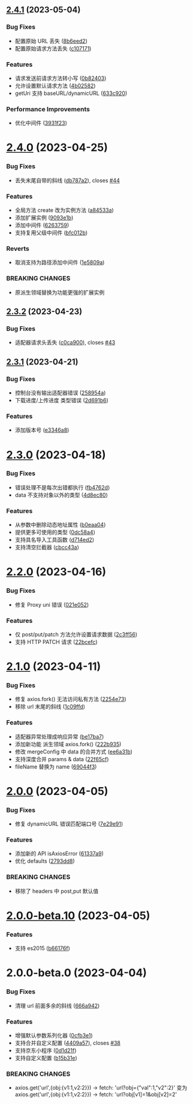 ## [2.4.1](https://github.com/zjx0905/axios-miniprogram/compare/v2.4.0...v2.4.1) (2023-05-04)


### Bug Fixes

* 配置原始 URL 丢失 ([8b6eed2](https://github.com/zjx0905/axios-miniprogram/commit/8b6eed2d6df5c7aacd181f6fbcfba9eca875178c))
* 配置原始请求方法丢失 ([c107171](https://github.com/zjx0905/axios-miniprogram/commit/c107171eba69a129eddad34861611837a0efac25))


### Features

* 请求发送前请求方法转小写 ([0b82403](https://github.com/zjx0905/axios-miniprogram/commit/0b82403c4c630676042ff390b77d5791c4ab0a6e))
* 允许设置默认请求方法 ([4b02582](https://github.com/zjx0905/axios-miniprogram/commit/4b025821525712d7e6bb68faa9af3cf7d9ad0e0d))
* getUri 支持 baseURL/dynamicURL ([633c920](https://github.com/zjx0905/axios-miniprogram/commit/633c92024718370e24919fcfb44b86b795248c8f))


### Performance Improvements

* 优化中间件 ([3931f23](https://github.com/zjx0905/axios-miniprogram/commit/3931f230deffbb72a70fd24798334e63a3d531f9))



# [2.4.0](https://github.com/zjx0905/axios-miniprogram/compare/v2.3.2...v2.4.0) (2023-04-25)


### Bug Fixes

* 丢失末尾自带的斜线 ([db787a2](https://github.com/zjx0905/axios-miniprogram/commit/db787a2b5f7f1188d1813ddb715ef23e653120a9)), closes [#44](https://github.com/zjx0905/axios-miniprogram/issues/44)


### Features

* 全局方法 create 改为实例方法 ([a84533a](https://github.com/zjx0905/axios-miniprogram/commit/a84533a09f493e27ba3e567549be5e534271ed22))
* 添加扩展实例 ([9093e1b](https://github.com/zjx0905/axios-miniprogram/commit/9093e1bdffe5bd75fccfeeeeb0e2b487751c549a))
* 添加中间件 ([6263759](https://github.com/zjx0905/axios-miniprogram/commit/6263759ba94b2269082c49a2f2a5e038f6766027))
* 支持复用父级中间件 ([bfc012b](https://github.com/zjx0905/axios-miniprogram/commit/bfc012b4999d717629b997ab908fd411954b0323))


### Reverts

* 取消支持为路径添加中间件 ([1e5809a](https://github.com/zjx0905/axios-miniprogram/commit/1e5809aee3f1653eced0c2ca351c6e3f8616f719))


### BREAKING CHANGES

* 原派生领域替换为功能更强的扩展实例



## [2.3.2](https://github.com/zjx0905/axios-miniprogram/compare/v2.3.1...v2.3.2) (2023-04-23)


### Bug Fixes

* 适配器请求头丢失 ([c0ca900](https://github.com/zjx0905/axios-miniprogram/commit/c0ca9001d2dc2b138a916c18da000b733d58ec7a)), closes [#43](https://github.com/zjx0905/axios-miniprogram/issues/43)



## [2.3.1](https://github.com/zjx0905/axios-miniprogram/compare/v2.3.0...v2.3.1) (2023-04-21)


### Bug Fixes

* 控制台没有输出适配器错误 ([258954a](https://github.com/zjx0905/axios-miniprogram/commit/258954afc1c39483ff6b1828c8904c5b284890d2))
* 下载进度/上传进度 类型错误 ([2d691b6](https://github.com/zjx0905/axios-miniprogram/commit/2d691b69cbb2d3e27be3698bf4a4188cf71ccb7e))


### Features

* 添加版本号 ([e3346a8](https://github.com/zjx0905/axios-miniprogram/commit/e3346a866f12ed8aa07695f45a8177d631973abd))



# [2.3.0](https://github.com/zjx0905/axios-miniprogram/compare/v2.2.0...v2.3.0) (2023-04-18)


### Bug Fixes

* 错误处理不是每次出错都执行 ([fb4762d](https://github.com/zjx0905/axios-miniprogram/commit/fb4762d01a0d304ce6c291d6487dce1507a985c5))
* data 不支持对象以外的类型 ([4d8ec80](https://github.com/zjx0905/axios-miniprogram/commit/4d8ec80f29b85e3419d1bc5112886a397ee2cc48))


### Features

* 从参数中删除动态地址属性 ([b0eaa04](https://github.com/zjx0905/axios-miniprogram/commit/b0eaa04c66dc82de944769893f62ecd0c4ae76d8))
* 提供更多可使用的类型 ([0dc58a4](https://github.com/zjx0905/axios-miniprogram/commit/0dc58a4b0cdd5d36c1b16f13697d8180952cb093))
* 支持具名导入工具函数 ([d714ed2](https://github.com/zjx0905/axios-miniprogram/commit/d714ed23c0f3b8ea3abecfb042c67bcf9adb29a7))
* 支持清空拦截器 ([cbcc43a](https://github.com/zjx0905/axios-miniprogram/commit/cbcc43ad77f0e79223e524aa6bb4502ee4b989c9))



# [2.2.0](https://github.com/zjx0905/axios-miniprogram/compare/v2.1.0...v2.2.0) (2023-04-16)


### Bug Fixes

* 修复 Proxy uni 错误 ([021e052](https://github.com/zjx0905/axios-miniprogram/commit/021e05233a95ebc5c5f93d114d225cc45a22675f))


### Features

* 仅 post/put/patch 方法允许设置请求数据 ([2c3ff56](https://github.com/zjx0905/axios-miniprogram/commit/2c3ff567c19197f6377645cd9f7109806cd93b77))
* 支持 HTTP PATCH 请求 ([22bcefc](https://github.com/zjx0905/axios-miniprogram/commit/22bcefcb97e50400403b131d307c97eb4cbb6071))



# [2.1.0](https://github.com/zjx0905/axios-miniprogram/compare/v2.0.0...v2.1.0) (2023-04-11)


### Bug Fixes

* 修复 axios.fork() 无法访问私有方法 ([2254e73](https://github.com/zjx0905/axios-miniprogram/commit/2254e73cf76f1bc95d4850211e3fa34acae50136))
* 移除 url 末尾的斜线 ([1c09ffd](https://github.com/zjx0905/axios-miniprogram/commit/1c09ffdd91d554078423cba57fe036106e9b0fa8))


### Features

* 适配器异常处理成响应异常 ([be17ba7](https://github.com/zjx0905/axios-miniprogram/commit/be17ba7e6881699aeb74b45c8b4b084e1e53a777))
* 添加新功能 派生领域 axios.fork() ([222b935](https://github.com/zjx0905/axios-miniprogram/commit/222b935f6839ce8fcecfa951d937e6160211f7f9))
* 修改 mergeConfig 中 data 的合并方式 ([ee6a31b](https://github.com/zjx0905/axios-miniprogram/commit/ee6a31b4bbc07e93f8754c83a1ff02495a23dfa7))
* 支持深度合并 params & data ([22f65cf](https://github.com/zjx0905/axios-miniprogram/commit/22f65cf69c877f314b269d8c3d0fac8f1c8ab71f))
* fileName 替换为 name ([69044f3](https://github.com/zjx0905/axios-miniprogram/commit/69044f35833d8d42a5f0c12b01687298c08f589b))



# [2.0.0](https://github.com/zjx0905/axios-miniprogram/compare/v2.0.0-beta.10...v2.0.0) (2023-04-05)


### Bug Fixes

* 修复 dynamicURL 错误匹配端口号 ([7e29e91](https://github.com/zjx0905/axios-miniprogram/commit/7e29e91f0a2a4b1b1f3ca49a9cd5ff123466301a))


### Features

* 添加新的 API isAxiosError ([61337a9](https://github.com/zjx0905/axios-miniprogram/commit/61337a9bbe100cdab9e175f8ee42e4d5d2ba6842))
* 优化 defaults ([2793dd8](https://github.com/zjx0905/axios-miniprogram/commit/2793dd8b5e1ad34218088718314e06545033cbbf))


### BREAKING CHANGES

* 移除了 headers 中 post,put 默认值



# [2.0.0-beta.10](https://github.com/zjx0905/axios-miniprogram/compare/v2.0.0-beta.0...v2.0.0-beta.10) (2023-04-05)


### Features

* 支持 es2015 ([b66176f](https://github.com/zjx0905/axios-miniprogram/commit/b66176f0ed90eaec5c1377077359a234691ae1b3))



# 2.0.0-beta.0 (2023-04-04)

### Bug Fixes

* 清理 url 前面多余的斜线 ([666a942](https://github.com/zjx0905/axios-miniprogram/commit/666a9427d3c9bfbd96def9e112d5183acdf08d84))

### Features

* 增强默认参数系列化器 ([0cfb3e1](https://github.com/zjx0905/axios-miniprogram/commit/0cfb3e1ff04b69896ba43ffcb6abba5fb61ad48a))
* 支持合并自定义配置 ([4409a57](https://github.com/zjx0905/axios-miniprogram/commit/4409a5720ba1e58a4c218ee67f71d5f05beee6a8)), closes [#38](https://github.com/zjx0905/axios-miniprogram/issues/38)
* 支持京东小程序 ([0d1d21f](https://github.com/zjx0905/axios-miniprogram/commit/0d1d21fc66eb202463ef2baaa174b0f60276035e))
* 支持自定义配置 ([b15b31e](https://github.com/zjx0905/axios-miniprogram/commit/b15b31ee55217f11e08713ce02dd7ab21732fba1))

### BREAKING CHANGES

* axios.get('url',{obj:{v1:1,v2:2}}) -> fetch: 'url?obj={"val":1,"v2":2}'
  变为
  axios.get('url',{obj:{v1:1,v2:2}}) -> fetch: 'url?obj[v1]=1&obj[v2]=2'
